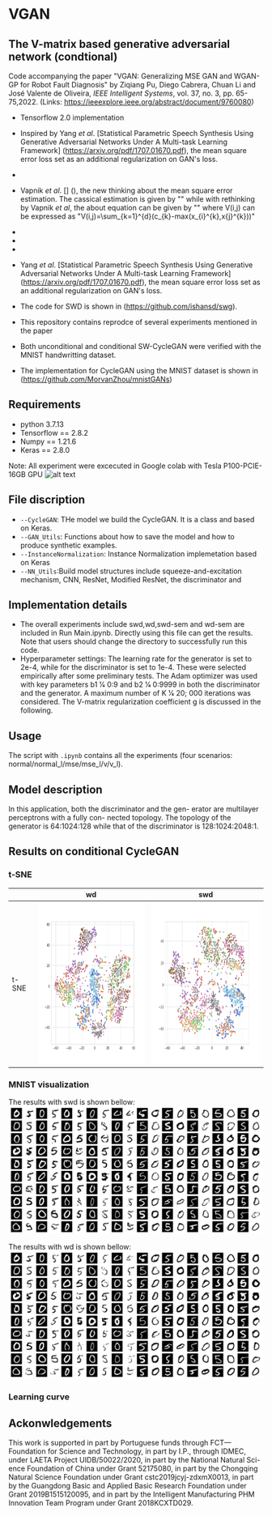 # VGAN

## The V-matrix based generative adversarial network (condtional)

Code accompanying the paper "VGAN: Generalizing MSE GAN and WGAN-GP for Robot Fault Diagnosis" by Ziqiang Pu, Diego Cabrera, Chuan Li and José Valente de Oliveira, *IEEE Intelligent Systems*, vol. 37, no. 3, pp. 65-75,2022. 
(Links: https://ieeexplore.ieee.org/abstract/document/9760080) 


-  Tensorflow 2.0 implementation
-  Inspired by Yang $et$ $al$. [Statistical Parametric Speech Synthesis Using Generative Adversarial Networks Under A Multi-task Learning Framework] (https://arxiv.org/pdf/1707.01670.pdf), the mean square error loss set as an additional regularization on GAN's loss. 
-  
-  Vapnik $et$ $al$. [] (), the new thinking about the mean square error estimation. The cassical estimation is given by "" while with rethinking by Vapnik $et$ $al$, the about equation can be given by "" where V(i,j) can be expressed as "V(i,j)=\sum_{k=1}^{d}(c_{k}-max(x_{i}^{k},x{j}^{k}))"  
-  
-  
-  
-  Yang $et$ $al$. [Statistical Parametric Speech Synthesis Using Generative Adversarial Networks Under A Multi-task Learning Framework] (https://arxiv.org/pdf/1707.01670.pdf), the mean square error loss set as an additional regularization on GAN's loss. 


-  The code for SWD is shown in (https://github.com/ishansd/swg).
-  This repository contains reprodce of several experiments mentioned in the paper
-  Both unconditional and conditional SW-CycleGAN were verified with the MNIST handwritting dataset.
-  The implementation for CycleGAN using the MNIST dataset is shown in (https://github.com/MorvanZhou/mnistGANs)


## Requirements

- python 3.7.13
- Tensorflow == 2.8.2
- Numpy == 1.21.6
- Keras == 2.8.0

Note: All experiment were excecuted in Google colab with Tesla P100-PCIE-16GB GPU ![alt text](https://colab.research.google.com/assets/colab-badge.svg)


## File discription
* `--CycleGAN`: THe model we build the CycleGAN. It is a class and based on Keras.
* `--GAN_Utils`: Functions about how to save the model and how to produce synthetic examples.
* `--InstanceNormalization`: Instance Normalization implemetation based on Keras
* `--NN_Utils`:Build model structures include squeeze-and-excitation mechanism, CNN, ResNet, Modified ResNet, the discriminator and 

## Implementation details
- The overall experiments include swd,wd,swd-sem and wd-sem are included in Run Main.ipynb. Directly using this file can get the results. Note that users should change the directory to successfully run this code.
- Hyperparameter settings: The learning rate for the generator is set to 2e-4, while for the discriminator is set to 1e-4. These were selected empirically after some preliminary tests. The Adam optimizer was used with key parameters b1 1⁄4 0:9 and b2 1⁄4 0:9999 in both the discriminator and the generator. A maximum number of K 1⁄4 20; 000 iterations was considered. The V-matrix regularization coefficient g is discussed in the following.  

## Usage
The script with `.ipynb` contains all the experiments (four scenarios: normal/normal_l/mse/mse_l/v/v_l).

## Model description
In this application, both the discriminator and the gen- erator are multilayer perceptrons with a fully con- nected topology. The topology of the generator is 64:1024:128 while that of the discriminator is 128:1024:2048:1. 
## Results on conditional CycleGAN
### t-SNE

<div align=center>
  
|   | wd|swd|
| ------------- | ------------- |------------- |
| t-SNE| <img src="https://github.com/pzq522362451/SW-CycleGAN/blob/main/Results/tsne_wd.png" width="320" height="320">|<img src="https://github.com/pzq522362451/SW-CycleGAN/blob/main/Results/tsne_swd.png" width="320" height="320"> |

</div>


### MNIST visualization 

The results with swd is shown bellow:
![image](https://github.com/pzq522362451/SW-CycleGAN/blob/main/Results/swd.png)

The results with wd is shown bellow:
![image](https://github.com/pzq522362451/SW-CycleGAN/blob/main/Results/wd.png)

### Learning curve

## Ackonwledgements
This work is supported in part by Portuguese funds through FCT—Foundation for Science and Technology, in part by I.P., through IDMEC, under LAETA Project UIDB/50022/2020, in part by the National Natural Sci- ence Foundation of China under Grant 52175080, in part by the Chongqing Natural Science Foundation under Grant cstc2019jcyj-zdxmX0013, in part by the Guangdong Basic and Applied Basic Research Foundation under Grant 2019B1515120095, and in part by the Intelligent Manufacturing PHM Innovation Team Program under Grant 2018KCXTD029. 
